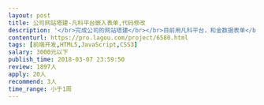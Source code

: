 ```yaml
---                
layout: post       
title: 公司网站塔建-凡科平台嵌入表单,代码修改           
description: '</br>完成公司的网站塔建</br></br>目前用凡科平台，和金数据表单</br></br>需要 一周内完成 </br>把表单 源代码嵌入网站，修改编辑 冲突的源代码。</br>'     
contenturl: https://pro.lagou.com/project/6580.html      
tags: [前端开发,HTML5,JavaScript,CSS3]            
salary: 3000元以下          
publish_time: 2018-03-07 23:59:50         
review: 1897人                   
apply: 20人                   
recommend: 3人                   
time_range: 小于1周              
---                 
```

